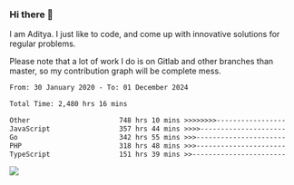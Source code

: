 ### Hi there 👋

I am Aditya. I just like to code, and come up with innovative solutions for regular problems.

Please note that a lot of work I do is on Gitlab and other branches than master, so my contribution graph will be complete mess.

<!--START_SECTION:waka-->

```txt
From: 30 January 2020 - To: 01 December 2024

Total Time: 2,480 hrs 16 mins

Other                      748 hrs 10 mins >>>>>>>>-----------------   30.16 %
JavaScript                 357 hrs 44 mins >>>>---------------------   14.42 %
Go                         342 hrs 55 mins >>>----------------------   13.83 %
PHP                        318 hrs 48 mins >>>----------------------   12.85 %
TypeScript                 151 hrs 39 mins >>-----------------------   06.11 %
```

<!--END_SECTION:waka-->

![](https://komarev.com/ghpvc/?username=BrainBuzzer)
